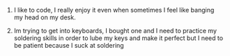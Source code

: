 1) I like to code, I really enjoy it even when sometimes I feel like banging my head
  on my desk.

2) Im trying to get into keyboards, I bought one and I need to practice my soldering skills in order to lube my keys and make it perfect but I need to be patient because I suck at soldering
